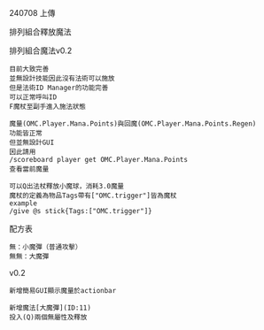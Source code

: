 240708 上傳

排列組合釋放魔法

排列組合魔法v0.2
    
    目前大致完善
    並無設計技能因此沒有法術可以施放
    但是法術ID Manager的功能完善
    可以正常呼叫ID
    F魔杖至副手進入施法狀態
    
    魔量(OMC.Player.Mana.Points)與回魔(OMC.Player.Mana.Points.Regen)
    功能皆正常
    但並無設計GUI
    因此請用
    /scoreboard player get OMC.Player.Mana.Points
    查看當前魔量
    
    可以Q出法杖釋放小魔球，消耗3.0魔量
    魔杖的定義為物品Tags帶有["OMC.trigger"]皆為魔杖
    example
    /give @s stick{Tags:["OMC.trigger"]}

配方表

    無：小魔彈（普通攻擊）
    無無：大魔彈

v0.2

    新增簡易GUI顯示魔量於actionbar

    新增魔法[大魔彈](ID:11)
    投入(Q)兩個無屬性及釋放



